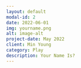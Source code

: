 ```yaml
---
layout: default
modal-id: 2
date: 2022-06-01
img: yourname.png
alt: image-alt
project-date: May 2022
client: Min Young
category: Play
description: Your Name Is?
---
```

